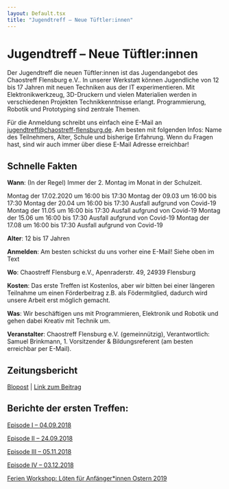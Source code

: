 ```yaml
---
layout: Default.tsx
title: "Jugendtreff – Neue Tüftler:innen"
---
```


# Jugendtreff – Neue Tüftler:innen

Der Jugendtreff die neuen Tüftler:innen ist das Jugendangebot des Chaostreff
Flensburg e.V.. In unserer Werkstatt können Jugendliche von 12 bis 17 Jahren mit
neuen Techniken aus der IT experimentieren. Mit Elektronikwerkzeug, 3D-Druckern
und vielen Materialien werden in verschiedenen Projekten Technikkenntnisse
erlangt. Programmierung, Robotik und Prototyping sind zentrale Themen.

Für die Anmeldung schreibt uns einfach eine E-Mail an
jugendtreff@chaostreff-flensburg.de. Am besten mit folgenden Infos: Name des
Teilnehmers, Alter, Schule und bisherige Erfahrung. Wenn du Fragen hast, sind
wir auch immer über diese E-Mail Adresse erreichbar!

## Schnelle Fakten

**Wann**: (In der Regel) Immer der 2. Montag im Monat in der Schulzeit.

Montag der 17.02.2020 um 16:00 bis 17:30 Montag der 09.03 um 16:00 bis 17:30
Montag der 20.04 um 16:00 bis 17:30 Ausfall aufgrund von Covid-19 Montag der
11.05 um 16:00 bis 17:30 Ausfall aufgrund von Covid-19 Montag der 15.06 um 16:00
bis 17:30 Ausfall aufgrund von Covid-19 Montag der 17.08 um 16:00 bis 17:30
Ausfall aufgrund von Covid-19

**Alter**: 12 bis 17 Jahren

**Anmelden**: Am besten schickst du uns vorher eine E-Mail! Siehe oben im Text

**Wo**: Chaostreff Flensburg e.V., Apenraderstr. 49, 24939 Flensburg

**Kosten**: Das erste Treffen ist Kostenlos, aber wir bitten bei einer längeren
Teilnahme um einen Förderbeitrag z.B. als Födermitglied, dadurch wird unsere
Arbeit erst möglich gemacht.

**Was**: Wir beschäftigen uns mit Programmieren, Elektronik und Robotik und
gehen dabei Kreativ mit Technik um.

**Veranstalter**: Chaostreff Flensburg e.V. (gemeinnützig), Verantwortlich:
Samuel Brinkmann, 1. Vorsitzender & Bildungsreferent (am besten erreichbar per
E-Mail).

## Zeitungsbericht

[Blopost](https://chaostreff-flensburg.de/2018/bericht-der-flensborg-avis/) |
[Link zum Beitrag](https://www.fla.de/wp/dailys/softwareprogrammoerer-laerer-boern-at-lave-robotter/)

## Berichte der ersten Treffen:

[Episode I – 04.09.2018](https://chaostreff-flensburg.de/2018/episode-1-des-jugendtreffs-neue-tueftler/)

[Episode II – 24.09.2018](https://chaostreff-flensburg.de/2018/episode-ii-des-jugendtreffs-neue-tueftler/)

[Episode III – 05.11.2018](https://chaostreff-flensburg.de/2018/episode-iii-der-neuen-tueftler-vom-05-11-2018/)

[Episode IV – 03.12.2018](https://chaostreff-flensburg.de/2018/episode-iv-der-neuen-tueftler-vom-03-12-2018/)

[Ferien Workshop: Löten für Anfänger*innen Ostern 2019](https://chaostreff-flensburg.de/2019/ferien-workshop-loeten-fuer-anfaengerinnen/)
